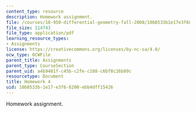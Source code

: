 ```yaml
---
content_type: resource
description: Homework assignment.
file: /courses/18-950-differential-geometry-fall-2008/10b8533b1e17e3f68200ebb4dff15426_homework4.pdf
file_size: 114743
file_type: application/pdf
learning_resource_types:
- Assignments
license: https://creativecommons.org/licenses/by-nc-sa/4.0/
ocw_type: OCWFile
parent_title: Assignments
parent_type: CourseSection
parent_uid: a4b9481f-c45b-c2fe-c188-c6bf8c26b89c
resourcetype: Document
title: Homework 4
uid: 10b8533b-1e17-e3f6-8200-ebb4dff15426
---
```

Homework assignment.
